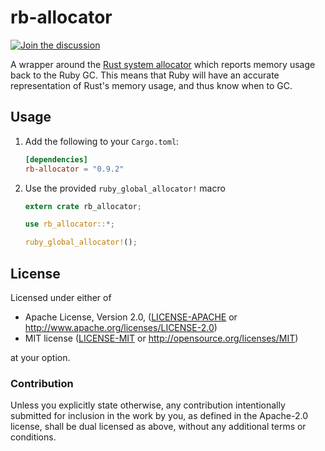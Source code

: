 # rb-allocator

[![Join the discussion](https://img.shields.io/badge/slack-chat-blue.svg)](https://join.slack.com/t/oxidize-rb/shared_invite/zt-16zv5tqte-Vi7WfzxCesdo2TqF_RYBCw)

A wrapper around the [Rust system allocator](https://doc.rust-lang.org/std/alloc/struct.System.html) which reports
memory usage back to the Ruby GC. This means that Ruby will have an accurate representation of Rust's memory usage, and
thus know when to GC.

## Usage

1. Add the following to your `Cargo.toml`:

   ```toml
   [dependencies]
   rb-allocator = "0.9.2"
   ```

2. Use the provided `ruby_global_allocator!` macro

   ```rust
   extern crate rb_allocator;

   use rb_allocator::*;

   ruby_global_allocator!();
   ```

## License

Licensed under either of

- Apache License, Version 2.0, ([LICENSE-APACHE](LICENSE-APACHE) or http://www.apache.org/licenses/LICENSE-2.0)
- MIT license ([LICENSE-MIT](LICENSE-MIT) or http://opensource.org/licenses/MIT)

at your option.

### Contribution

Unless you explicitly state otherwise, any contribution intentionally submitted for inclusion in the work by you, as
defined in the Apache-2.0 license, shall be dual licensed as above, without any additional terms or conditions.
